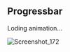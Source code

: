 ## Progressbar
Loding animation...


![Screenshot_172](https://github.com/Anisur369/Progressbar/assets/116089301/1e5c5621-09bf-4aaf-aa59-03c8ccfb73ea)

